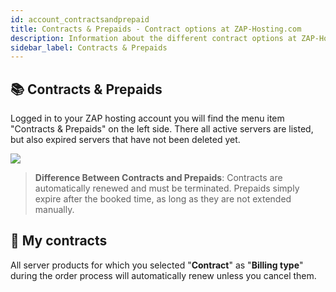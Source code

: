 ```yaml
---
id: account_contractsandprepaid
title: Contracts & Prepaids - Contract options at ZAP-Hosting.com
description: Information about the different contract options at ZAP-Hosting: contract and prepaid - ZAP-Hosting.com documentations
sidebar_label: Contracts & Prepaids
---
```


## 📚 Contracts & Prepaids
Logged in to your ZAP hosting account you will find the menu item "Contracts & Prepaids" on the left side. There all active servers are listed, but also expired servers that have not been deleted yet.

![](https://screensaver01.zap-hosting.com/index.php/s/egiwwCFDcFgBxGY/preview)

> **Difference Between Contracts and Prepaids**: Contracts are automatically renewed and must be terminated. Prepaids simply expire after the booked time, as long as they are not extended manually.


## 📙 My contracts
All server products for which you selected "**Contract**" as "**Billing type**" during the order process will automatically renew unless you cancel them.
